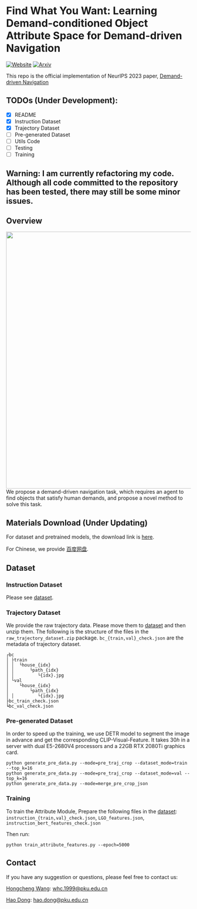 # Find What You Want: Learning Demand-conditioned Object Attribute Space for Demand-driven Navigation
[![Website](https://img.shields.io/badge/Website-orange.svg )](https://sites.google.com/view/demand-driven-navigation)
[![Arxiv](https://img.shields.io/badge/Arxiv-green.svg )](https://arxiv.org/abs/2309.08138)

This repo is the official implementation of NeurIPS 2023 paper, [Demand-driven Navigation](https://arxiv.org/abs/2309.08138)

## TODOs (Under Development):
- [x] README
- [x] Instruction Dataset
- [x] Trajectory Dataset
- [ ] Pre-generated Dataset
- [ ] Utils Code
- [ ] Testing
- [ ] Training

## Warning: I am currently refactoring my code. Although all code committed to the repository has been tested, there may still be some minor issues.


## Overview
<img src="demo/NIPS-2023-DDN.gif" align="middle" width="700"/> 
We propose a demand-driven navigation task, which requires an agent to find objects that satisfy human demands, and propose a novel method to solve this task.

## Materials Download (Under Updating)

For dataset and pretrained models, the download link is [here](https://drive.google.com/drive/folders/1iR-zf3SHLMhA05IQXsQGUfyfB-8spFC-?usp=sharing).

For Chinese, we provide [百度网盘](https://pan.baidu.com/s/1ghLdUjp5AMCTqpLOM1byVw?pwd=1rid).

## Dataset

### Instruction Dataset
Please see [dataset](./dataset/).

### Trajectory Dataset

We provide the raw trajectory data. Please move them to [dataset](./dataset/) and then unzip them. The following is the structure of the files in the `raw_trajectory_dataset.zip` package. `bc_{train,val}_check.json` are the metadata of trajectory dataset.

```
┌bc
│ ├train
│ │  └house_{idx}
│ │      └path_{idx}
│ │         └{idx}.jpg
│ └val
│    └house_{idx}
│        └path_{idx}
│ │         └{idx}.jpg
├bc_train_check.json
┕bc_val_check.json
```

### Pre-generated Dataset

In order to speed up the training, we use DETR model to segment the image in advance and get the corresponding CLIP-Visual-Feature. It takes $30h$ in a server with dual E5-2680V4 processors and a 22GB RTX 2080Ti graphics card.

```
python generate_pre_data.py --mode=pre_traj_crop --dataset_mode=train --top_k=16 
python generate_pre_data.py --mode=pre_traj_crop --dataset_mode=val --top_k=16 
python generate_pre_data.py --mode=merge_pre_crop_json 

```

### Training

To train the Attribute Module, Prepare the following files in the [dataset](./dataset/): `instruction_{train,val}_check.json`, `LGO_features.json`, `instruction_bert_features_check.json`

Then run:

```
python train_attribute_features.py --epoch=5000
```


## Contact
If you have any suggestion or questions, please feel free to contact us:

[Hongcheng Wang](https://whcpumpkin.github.io): [whc.1999@pku.edu.cn](mailto:whc.1999@pku.edu.cn)

[Hao Dong](https://zsdonghao.github.io/): [hao.dong@pku.edu.cn](mailto:hao.dong@pku.edu.cn)